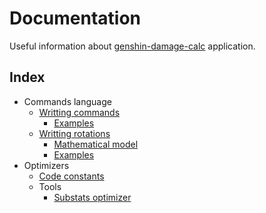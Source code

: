 # Documentation
Useful information about [genshin-damage-calc](https://niuweb.github.io/genshin-damage-calc/v4/) application.

## Index
- Commands language
    - [Writting commands](./cmd/index.md)
        - [Examples](./cmd/examples/index.md)
    - [Writting rotations](./cmd/index.md)
        - [Mathematical model](./cmd/rotations_model.md)
        - [Examples](https://github.com/NiuWeb/genshin-damage-calc/tree/master/rotations/content)
- Optimizers
    - [Code constants](./optimize/constants.md)
    - Tools
        - [Substats optimizer](./optimize/substats/index.md)